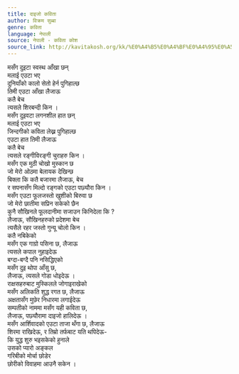 ```yaml
---
title: दाइजो कविता
author: विक्रम सुब्बा
genre: कविता
language: नेपाली
source: नेपाली - कविता कोश
source_link: http://kavitakosh.org/kk/%E0%A4%B5%E0%A4%BF%E0%A4%95%E0%A5%8D%E0%A4%B0%E0%A4%AE_%E0%A4%B8%E0%A5%81%E0%A4%AC%E0%A5%8D%E0%A4%AC%E0%A4%BE
---
```


मसँग दुइटा स्वस्थ आँखा छन्  
मलाई एउटा भए  
दुनियाँको कालो सेतो हेर्न पुगिहाल्छ  
तिमी एउटा आँखा लैजाऊ  
कतै बेच  
त्यसले शिरबन्दी किन ।  
मसँग दुइवटा लगनशील हात छन्  
मलाई एउटा भए  
जिन्दगीको कविता लेख्न पुगिहाल्छ  
एउटा हात तिमी लैजाऊ  
कतै बेच  
त्यसले रङ्गीविरङ्गी चुराहरु किन ।  
मसँग एक मुठी चोखो मुस्कान छ  
जो मेरो ओठमा बेलायक देखिन्छ  
बिक्ला कि कतै बजारमा लैजाऊ, बेच  
र सपनासँग मिल्दो रङ्गको एउटा पछ्यौरा किन ।  
मसँग एउटा फूलजस्तो खुशीको बिरुवा छ  
जो मेरो छातीमा सप्रिन सकेको छैन  
कुनै सौखिनले फूलदानीमा सजाउन किनिदेला कि ?  
लैजाऊ, सौखिनहरुको प्रदेशमा बेच  
त्यसैले रहर जस्तो गुन्यू चोलो किन ।  
कतै नबिकेको  
मसँग एक गाग्रो पसिना छ, लैजाऊ  
त्यसले कपाल नुहाइदेऊ  
बग्दा-बग्दै पनि नसिद्धिएको  
मसँग दुइ थोपा आँसु छ,  
लैजाऊ, त्यसले गोडा धोइदेऊ ।  
राक्षसहरुबाट मुस्किलले जोगाइराखेको  
मसँग अलिकति शुद्ध रगत छ, लैजाऊ  
अक्षतासँग मुछेर निधारमा लगाईदेऊ  
सम्पतीको नाममा मसँग यही कविता छ,  
लैजाऊ, पछ्यौरामा दाइजो हालिदेऊ ।  
मसँग आर्शिवादको एउटा ताजा थँगा छ, लैजाऊ  
शिरमा राखिदेऊ, र तिम्रो तर्फबाट यति थपिदेऊ-  
कि युद्ध शुरु भइसकेको हुनाले  
उसको प्यारो अङ्कल  
गरिबीको मोर्चा छोडेर  
छोरीको विवाहमा आउनै सकेन ।
